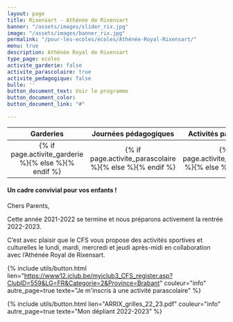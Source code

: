 ```yaml
---
layout: page
title: Rixensart - Athénée de Rixensart
banner: "/assets/images/slider_rix.jpg"
image: "/assets/images/banner_rix.jpg"
permalink: "/pour-les-ecoles/ecoles/Athénée-Royal-Rixensart/"
menu: true
description: Athénée Royal de Rixensart
type_page: ecoles
activite_garderie: false
activite_parascolaire: true
activite_pedagogique: false
bulle: ''
button_document_text: Voir le programme
button_document_color: 
button_document_link: "#"

---
```

<table class="table table-striped mt-4 mb-4"> <thead> <tr> <th scope="col" style="width:33%"><center>Garderies</center></th> <th scope="col" style="width:33%"><center>Journées pédagogiques</center></th> <th scope="col" style="width:33%"><center>Activités parascolaires</center></th> </tr> </thead> <tbody> <tr> <td><center>{% if page.activite_garderie %}<i class="fa fa-check-circle-o text-success fa-2x"></i>{% else %}<i class="fa fa-times-circle-o text-danger fa-2x"></i>{% endif %}</center></td> <td><center>{% if page.activite_parascolaire %}<i class="fa fa-check-circle-o text-success fa-2x"></i>{% else %}<i class="fa fa-times-circle-o text-danger fa-2x"></i>{% endif %}</center></td> <td><center>{% if page.activite_pedagogique %}<i class="fa fa-check-circle-o text-success fa-2x"></i>{% else %}<i class="fa fa-times-circle-o text-danger fa-2x"></i>{% endif %}</center></td> </tr> </tbody> </table>

#### **Un cadre convivial pour vos enfants !**

Chers Parents,

Cette année 2021-2022 se termine et nous préparons activement la rentrée 2022-2023.

C’est avec plaisir que le CFS vous propose des activités sportives et culturelles le  lundi, mardi, mercredi et jeudi après-midi en collaboration avec l’Athénée Royal de Rixensart.

{% include utils/button.html  
lien="https://www12.iclub.be/myiclub3_CFS_register.asp?ClubID=559&LG=FR&Categorie=2&Province=Brabant" couleur="info" autre_page=true texte="Je m'inscris à une activité parascolaire" %}

{% include utils/button.html lien="ARRIX_grilles_22_23.pdf" couleur="info" autre_page=true texte="Mon dépliant 2022-2023" %}